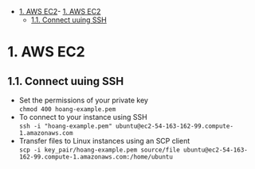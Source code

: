 - [1. AWS EC2](#1-aws-ec2)- [1. AWS EC2](#1-aws-ec2)
  - [1.1. Connect uuing SSH](#11-connect-uuing-ssh)
# 1. AWS EC2
## 1.1. Connect uuing SSH
* Set the permissions of your private key<br>
`chmod 400 hoang-example.pem`
* To connect to your instance using SSH<br>
`ssh -i "hoang-example.pem" ubuntu@ec2-54-163-162-99.compute-1.amazonaws.com`
* Transfer files to Linux instances using an SCP client<br>
`scp -i key_pair/hoang-example.pem source/file ubuntu@ec2-54-163-162-99.compute-1.amazonaws.com:/home/ubuntu`



